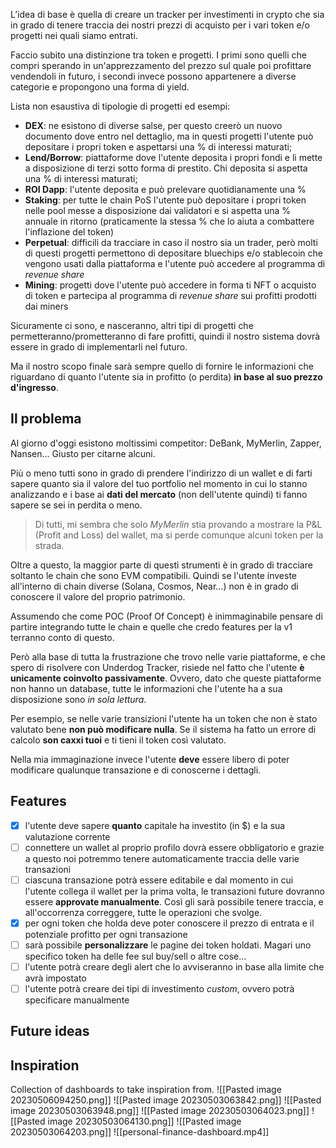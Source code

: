L’idea di base è quella di creare un tracker per investimenti in crypto che sia in grado di tenere traccia dei nostri prezzi di acquisto per i vari token e/o progetti nei quali siamo entrati.

Faccio subito una distinzione tra token e progetti. I primi sono quelli che compri sperando in un'apprezzamento del prezzo sul quale poi profittare vendendoli in futuro, i secondi invece possono appartenere a diverse categorie e propongono una forma di yield.

Lista non esaustiva di tipologie di progetti ed esempi:
- **DEX**: ne esistono di diverse salse, per questo creerò un nuovo documento dove entro nel dettaglio, ma in questi progetti l'utente può depositare i propri token e aspettarsi una % di interessi maturati;
- **Lend/Borrow**: piattaforme dove l'utente deposita i propri fondi e li mette a disposizione di terzi sotto forma di prestito. Chi deposita si aspetta una % di interessi maturati;
- **ROI Dapp**: l'utente deposita e può prelevare quotidianamente una %
- **Staking**: per tutte le chain PoS l'utente può depositare i propri token nelle pool messe a disposizione dai validatori e si aspetta una % annuale in ritorno (praticamente la stessa % che lo aiuta a combattere l'inflazione del token)
- **Perpetual**: difficili da tracciare in caso il nostro sia un trader, però molti di questi progetti permettono di depositare bluechips e/o stablecoin che vengono usati dalla piattaforma e l'utente può accedere al programma di *revenue share*
- **Mining**: progetti dove l'utente può accedere in forma ti NFT o acquisto di token e partecipa al programma di *revenue share* sui profitti prodotti dai miners 

Sicuramente ci sono, e nasceranno, altri tipi di progetti che permetteranno/prometteranno di fare profitti, quindi il nostro sistema dovrà essere in grado di implementarli nel futuro.

Ma il nostro scopo finale sarà sempre quello di fornire le informazioni che riguardano di quanto l'utente sia in profitto (o perdita) **in base al suo prezzo d'ingresso**.

## Il problema
Al giorno d'oggi esistono moltissimi competitor: DeBank, MyMerlin, Zapper, Nansen... Giusto per citarne alcuni.

Più o meno tutti sono in grado di prendere l'indirizzo di un wallet e di farti sapere quanto sia il valore del tuo portfolio nel momento in cui lo stanno analizzando e i base ai **dati del mercato** (non dell'utente quindi) ti fanno sapere se sei in perdita o meno.

> Di tutti, mi sembra che solo *MyMerlin* stia provando a mostrare la P&L (Profit and Loss) del wallet, ma si perde comunque alcuni token per la strada.

Oltre a questo, la maggior parte di questi strumenti è in grado di tracciare soltanto le chain che sono EVM compatibili. Quindi se l'utente investe all'interno di chain diverse (Solana, Cosmos, Near...) non è in grado di conoscere il valore del proprio patrimonio.

Assumendo che come POC (Proof Of Concept) è inimmaginabile pensare di partire integrando tutte le chain e quelle che credo features per la v1 terranno conto di questo.

Però alla base di tutta la frustrazione che trovo nelle varie piattaforme, e che spero di risolvere con Underdog Tracker, risiede nel fatto che l'utente **è unicamente coinvolto passivamente**. Ovvero, dato che queste piattaforme non hanno un database, tutte le informazioni che l'utente ha a sua disposizione sono *in sola lettura*.

Per esempio, se nelle varie transizioni l'utente ha un token che non è stato valutato bene **non può modificare nulla**. Se il sistema ha fatto un errore di calcolo **son caxxi tuoi** e ti tieni il token così valutato.

Nella mia immaginazione invece l'utente **deve** essere libero di poter modificare qualunque transazione e di conoscerne i dettagli.

## Features
- [x] l'utente deve sapere **quanto** capitale ha investito (in $) e la sua valutazione corrente
- [ ] connettere un wallet al proprio profilo dovrà essere obbligatorio e grazie a questo noi potremmo tenere automaticamente traccia delle varie transazioni 
- [ ] ciascuna transazione potrà essere editabile e dal momento in cui l'utente collega il wallet per la prima volta, le transazioni future dovranno essere **approvate manualmente**. Così gli sarà possibile tenere traccia, e all'occorrenza correggere, tutte le operazioni che svolge.
- [x] per ogni token che holda deve poter conoscere il prezzo di entrata e il potenziale profitto per ogni transazione
- [ ] sarà possibile **personalizzare** le pagine dei token holdati. Magari uno specifico token ha delle fee sul buy/sell o altre cose...
- [ ] l'utente potrà creare degli alert che lo avviseranno in base alla limite che avrà impostato
- [ ] l'utente potrà creare dei tipi di investimento *custom*, ovvero potrà specificare manualmente 

## Future ideas

## Inspiration
Collection of dashboards to take inspiration from.
![[Pasted image 20230506094250.png]]
![[Pasted image 20230503063842.png]]
![[Pasted image 20230503063948.png]]
![[Pasted image 20230503064023.png]]
![[Pasted image 20230503064130.png]]
![[Pasted image 20230503064203.png]]
![[personal-finance-dashboard.mp4]]